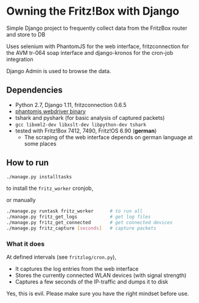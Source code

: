 # Owning the Fritz!Box with Django

Simple Django project to frequently collect data
from the FritzBox router and store to DB

Uses selenium with PhantomJS for the web interface,
fritzconnection for the AVM tr-064 soap interface
and django-kronos for the cron-job integration

Django Admin is used to browse the data.

## Dependencies

- Python 2.7, Django 1.11, fritzconnection 0.6.5
- [phantomjs webdriver binary](http://phantomjs.org/download)
- tshark and pyshark (for basic analysis of captured packets)
- `gcc libxml2-dev libxslt-dev libpython-dev tshark`
- tested with Fritz!Box 7412, 7490, Fritz!OS 6.90 (**german**)
    - The scraping of the web interface depends on german language at some places

## How to run

```bash
./manage.py installtasks
```
to install the `fritz_worker` cronjob,

or manually
```bash
./manage.py runtask fritz_worker      # to run all
./manage.py fritz_get_logs            # get log files
./manage.py fritz_get_connected       # get connected devices
./manage.py fritz_capture [seconds]   # capture packets
```

### What it does

At defined intervals (see `fritzlog/cron.py`),
- It captures the log entries from the web interface
- Stores the currently connected WLAN devices (with signal strength)
- Captures a few seconds of the IP-traffic and dumps it to disk

Yes, this is evil. Please make sure you have the right mindset before use.


